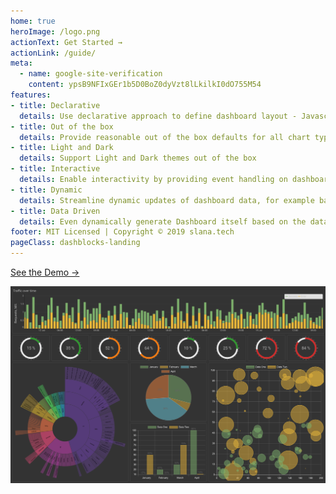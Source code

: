 ```yaml
---
home: true
heroImage: /logo.png
actionText: Get Started →
actionLink: /guide/
meta:
  - name: google-site-verification
    content: ypsB9NFIxGEr1b5D0BoZ0dyVzt8lLkilkI0dO755M54
features:
- title: Declarative
  details: Use declarative approach to define dashboard layout - Javascript object or JSON
- title: Out of the box
  details: Provide reasonable out of the box defaults for all chart types, such as colors
- title: Light and Dark
  details: Support Light and Dark themes out of the box 
- title: Interactive
  details: Enable interactivity by providing event handling on dashboard level
- title: Dynamic
  details: Streamline dynamic updates of dashboard data, for example based on user interaction with dashboard
- title: Data Driven
  details: Even dynamically generate Dashboard itself based on the data - thanks to declarative approach
footer: MIT Licensed | Copyright © 2019 slana.tech
pageClass: dashblocks-landing
---
```

<div class="hero">
<p class="action"><a href="/demo/" target="_blank" class="nav-link action-button">See the Demo →</a></p>
</div

![sample](dashboard_dark.png)

